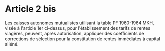 # Article 2 bis

Les caisses autonomes mutualistes utilisant la table PF 1960-1964 MKH, visée à l'article 1er ci-dessus, pour l'établissement des tarifs de rentes viagères, peuvent, après autorisation, appliquer des coefficients de corrections de sélection pour la constitution de rentes immédiates à capital aliéné.
